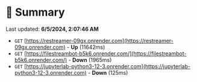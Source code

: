 # 📖 Summary
Last updated: **6/5/2024, 2:07:46 AM**

- `GET` [https://restreamer-09gx.onrender.com](https://restreamer-09gx.onrender.com) - **Up** (11642ms)
- `GET` [https://filestreambot-b5k6.onrender.com/](https://filestreambot-b5k6.onrender.com/) - **Down** (1965ms)
- `GET` [https://jupyterlab-python3-12-3.onrender.com](https://jupyterlab-python3-12-3.onrender.com) - **Down** (125ms)
